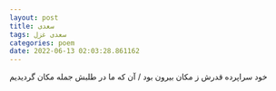 ```yaml
---
layout: post
title: سعدی
tags: سعدی غزل
categories: poem
date: 2022-06-13 02:03:28.861162
---
```


خود سراپرده قدرش ز مکان بیرون بود / آن که ما در طلبش جمله مکان گردیدیم